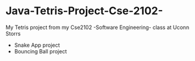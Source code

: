 # Java-Tetris-Project-Cse-2102-
My Tetris project from my Cse2102 -Software Engineering- class at Uconn Storrs

 * Snake App project
 * Bouncing Ball project
